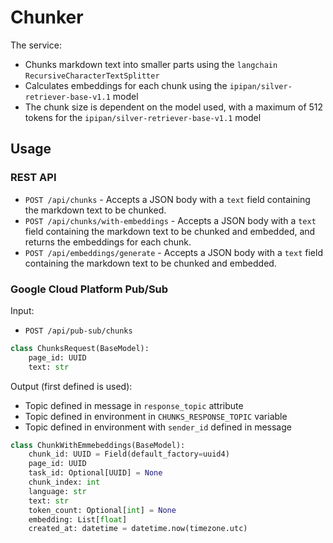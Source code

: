 # Chunker

The service:

* Chunks markdown text into smaller parts using the `langchain` `RecursiveCharacterTextSplitter`
* Calculates embeddings for each chunk using the `ipipan/silver-retriever-base-v1.1` model
* The chunk size is dependent on the model used, with a maximum of 512 tokens for the `ipipan/silver-retriever-base-v1.1` model

## Usage

### REST API

* `POST /api/chunks` - Accepts a JSON body with a `text` field containing the markdown text to be chunked.
* `POST /api/chunks/with-embeddings` - Accepts a JSON body with a `text` field containing the markdown text to be chunked and embedded, and returns the embeddings for each chunk.
* `POST /api/embeddings/generate` - Accepts a JSON body with a `text` field containing the markdown text to be chunked and embedded.

### Google Cloud Platform Pub/Sub

Input:

* `POST /api/pub-sub/chunks`

```python
class ChunksRequest(BaseModel):
    page_id: UUID
    text: str
```

Output (first defined is used):

* Topic defined in message in `response_topic` attribute
* Topic defined in environment in `CHUNKS_RESPONSE_TOPIC` variable
* Topic defined in environment with `sender_id` defined in message

```python
class ChunkWithEmmebeddings(BaseModel):
    chunk_id: UUID = Field(default_factory=uuid4)
    page_id: UUID
    task_id: Optional[UUID] = None
    chunk_index: int
    language: str
    text: str
    token_count: Optional[int] = None
    embedding: List[float]
    created_at: datetime = datetime.now(timezone.utc)
```
